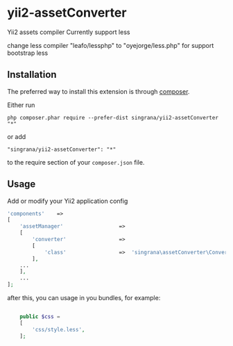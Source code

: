 yii2-assetConverter
=========

Yii2 assets compiler
Currently support less


change less compiler "leafo/lessphp" to "oyejorge/less.php" for support bootstrap less

Installation
------------

The preferred way to install this extension is through [composer](http://getcomposer.org/download/).

Either run

```
php composer.phar require --prefer-dist singrana/yii2-assetConverter "*"
```

or add

```
"singrana/yii2-assetConverter": "*"
```

to the require section of your `composer.json` file.


Usage
-----

Add or modify your Yii2 application config


```php
'components'    =>
[
	'assetManager'					=>
	[
		'converter'					=>
		[
			'class'					=>	'singrana\assetConverter\Converter',
		],
	...
	],
	...
];
```

after this, you can usage in you bundles, for example:

```php

	public $css =
	[
		'css/style.less',
	];
```